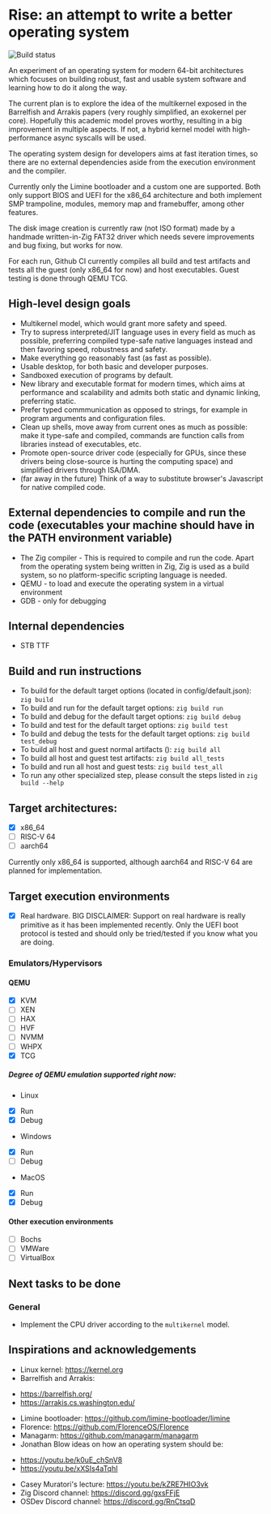 # Rise: an attempt to write a better operating system

![Build status](https://img.shields.io/github/actions/workflow/status/davidgm94/rise/lightning.yml?branch=main)

An experiment of an operating system for modern 64-bit architectures which focuses on building robust, fast and usable system software and learning how to do it along the way.

The current plan is to explore the idea of the multikernel exposed in the Barrelfish and Arrakis papers (very roughly simplified, an exokernel per core). Hopefully this academic model proves worthy, resulting in a big improvement in multiple aspects. If not, a hybrid kernel model with high-performance async syscalls will be used.

The operating system design for developers aims at fast iteration times, so there are no external dependencies aside from the execution environment and the compiler.

Currently only the Limine bootloader and a custom one are supported. Both only support BIOS and UEFI for the x86_64 architecture and both implement SMP trampoline, modules, memory map and framebuffer, among other features.

The disk image creation is currently raw (not ISO format) made by a handmade written-in-Zig FAT32 driver which needs severe improvements and bug fixing, but works for now.

For each run, Github CI currently compiles all build and test artifacts and tests all the guest (only x86_64 for now) and host executables. Guest testing is done through QEMU TCG.

## High-level design goals

- Multikernel model, which would grant more safety and speed.
- Try to supress interpreted/JIT language uses in every field as much as possible, preferring compiled type-safe native languages instead and then favoring speed, robustness and safety.
- Make everything go reasonably fast (as fast as possible).
- Usable desktop, for both basic and developer purposes.
- Sandboxed execution of programs by default.
- New library and executable format for modern times, which aims at performance and scalability and admits both static and dynamic linking, preferring static.
- Prefer typed commmunication as opposed to strings, for example in program arguments and configuration files.
- Clean up shells, move away from current ones as much as possible: make it type-safe and compiled, commands are function calls from libraries instead of executables, etc.
- Promote open-source driver code (especially for GPUs, since these drivers being close-source is hurting the computing space) and simplified drivers through ISA/DMA.
- (far away in the future) Think of a way to substitute browser's Javascript for native compiled code.

## External dependencies to compile and run the code (executables your machine should have in the PATH environment variable)

* The Zig compiler - This is required to compile and run the code. Apart from the operating system being written in Zig, Zig is used as a build system, so no platform-specific scripting language is needed.
* QEMU - to load and execute the operating system in a virtual environment
* GDB - only for debugging

## Internal dependencies

* STB TTF

## Build and run instructions

- To build for the default target options (located in config/default.json): `zig build`
- To build and run for the default target options: `zig build run`
- To build and debug for the default target options: `zig build debug`
- To build and test for the default target options: `zig build test`
- To build and debug the tests for the default target options: `zig build test_debug`
- To build all host and guest normal artifacts (): `zig build all`
- To build all host and guest test artifacts: `zig build all_tests`
- To build and run all host and guest tests: `zig build test_all`
- To run any other specialized step, please consult the steps listed in `zig build --help`

## Target architectures:

- [x] x86_64
- [ ] RISC-V 64
- [ ] aarch64

Currently only x86_64 is supported, although aarch64 and RISC-V 64 are planned for implementation.

## Target execution environments

- [x] Real hardware. BIG DISCLAIMER: Support on real hardware is really primitive as it has been implemented recently. Only the UEFI boot protocol is tested and should only be tried/tested if you know what you are doing.

### Emulators/Hypervisors

#### QEMU
  - [x] KVM
  - [ ] XEN
  - [ ] HAX
  - [ ] HVF
  - [ ] NVMM
  - [ ] WHPX
  - [x] TCG

##### Degree of QEMU emulation supported right now:

- Linux

* [x] Run
* [x] Debug

- Windows

* [x] Run
* [ ] Debug

- MacOS

* [x] Run
* [x] Debug

#### Other execution environments

- [ ] Bochs
- [ ] VMWare
- [ ] VirtualBox

## Next tasks to be done

### General

* Implement the CPU driver according to the `multikernel` model.

## Inspirations and acknowledgements

- Linux kernel: https://kernel.org
- Barrelfish and Arrakis:
* https://barrelfish.org/
* https://arrakis.cs.washington.edu/
- Limine bootloader: https://github.com/limine-bootloader/limine
- Florence: https://github.com/FlorenceOS/Florence
- Managarm: https://github.com/managarm/managarm
- Jonathan Blow ideas on how an operating system should be:
* https://youtu.be/k0uE_chSnV8
* https://youtu.be/xXSIs4aTqhI
- Casey Muratori's lecture: https://youtu.be/kZRE7HIO3vk
- Zig Discord channel: https://discord.gg/gxsFFjE
- OSDev Discord channel: https://discord.gg/RnCtsqD
